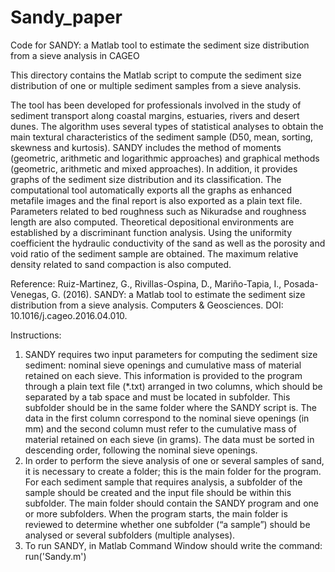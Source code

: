 # Sandy_paper
Code for SANDY: a Matlab tool to estimate the sediment size distribution from a sieve analysis in CAGEO

This directory contains the Matlab script to compute the sediment size distribution of one or multiple sediment samples from a sieve analysis.

The tool has been developed for professionals involved in the study of sediment transport along coastal margins, estuaries, rivers and desert dunes. The algorithm uses several types of statistical analyses to obtain the main textural characteristics of the sediment sample (D50, mean, sorting, skewness and kurtosis). SANDY includes the method of moments (geometric, arithmetic and logarithmic approaches) and graphical methods (geometric, arithmetic and mixed approaches). In addition, it provides graphs of the sediment size distribution and its classification. The computational tool automatically exports all the graphs as enhanced metafile images and the final report is also exported as a plain text file. Parameters related to bed roughness such as Nikuradse and roughness length are also computed. Theoretical depositional environments are established by a discriminant function analysis. Using the uniformity coefficient the hydraulic conductivity of the sand as well as the porosity and void ratio of the sediment sample are obtained. The maximum relative density related to sand compaction is also computed. 

Reference:
Ruiz-Martinez, G., Rivillas-Ospina, D., Mariño-Tapia, I., Posada-Venegas, G. (2016). SANDY: a Matlab tool to estimate the sediment size distribution from a sieve analysis. Computers & Geosciences. DOI: 10.1016/j.cageo.2016.04.010.

Instructions:
1. SANDY requires two input parameters for computing the sediment size sediment: nominal sieve openings and cumulative mass of material retained on each sieve. This information is provided to the program through a plain text file (*.txt) arranged in two columns, which should be separated by a tab space and must be located in subfolder. This subfolder should be in the same folder where the SANDY script is. The data in the first column correspond to the nominal sieve openings (in mm) and the second column must refer to the cumulative mass of material retained on each sieve (in grams). The data must be sorted in descending order, following the nominal sieve openings.
2. In order to perform the sieve analysis of one or several samples of sand, it is necessary to create a folder; this is the main folder for the program. For each sediment sample that requires analysis, a subfolder of the sample should be created and the input file should be within this subfolder. The main folder should contain the SANDY program and one or more subfolders. When the program starts, the main folder is reviewed to determine whether one subfolder (“a sample”) should be analysed or several subfolders (multiple analyses).
3. To run SANDY, in Matlab Command Window should write the command:
run('Sandy.m')
